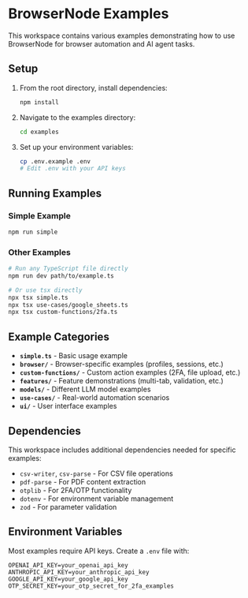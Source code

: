 # BrowserNode Examples

This workspace contains various examples demonstrating how to use BrowserNode for browser automation and AI agent tasks.

## Setup

1. From the root directory, install dependencies:
   ```bash
   npm install
   ```

2. Navigate to the examples directory:
   ```bash
   cd examples
   ```

3. Set up your environment variables:
   ```bash
   cp .env.example .env
   # Edit .env with your API keys
   ```

## Running Examples

### Simple Example
```bash
npm run simple
```

### Other Examples
```bash
# Run any TypeScript file directly
npm run dev path/to/example.ts

# Or use tsx directly
npx tsx simple.ts
npx tsx use-cases/google_sheets.ts
npx tsx custom-functions/2fa.ts
```

## Example Categories

- **`simple.ts`** - Basic usage example
- **`browser/`** - Browser-specific examples (profiles, sessions, etc.)
- **`custom-functions/`** - Custom action examples (2FA, file upload, etc.)
- **`features/`** - Feature demonstrations (multi-tab, validation, etc.)
- **`models/`** - Different LLM model examples
- **`use-cases/`** - Real-world automation scenarios
- **`ui/`** - User interface examples

## Dependencies

This workspace includes additional dependencies needed for specific examples:
- `csv-writer`, `csv-parse` - For CSV file operations
- `pdf-parse` - For PDF content extraction
- `otplib` - For 2FA/OTP functionality
- `dotenv` - For environment variable management
- `zod` - For parameter validation

## Environment Variables

Most examples require API keys. Create a `.env` file with:

```
OPENAI_API_KEY=your_openai_api_key
ANTHROPIC_API_KEY=your_anthropic_api_key
GOOGLE_API_KEY=your_google_api_key
OTP_SECRET_KEY=your_otp_secret_for_2fa_examples
``` 